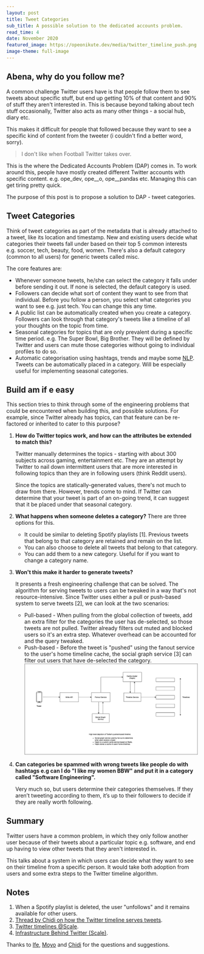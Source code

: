 ```yaml
---
layout: post
title: Tweet Categories
sub_title: A possible solution to the dedicated accounts problem.
read_time: 4
date: November 2020
featured_image: https://opeonikute.dev/media/twitter_timeline_push.png
image-theme: full-image
---
```


## Abena, why do you follow me?

A common challenge Twitter users have is that people follow them to see tweets about specific stuff, but end up getting 10% of that content and 90% of stuff they aren't interested in. This is because beyond talking about tech stuff occasionally, Twitter also acts as many other things - a social hub, diary etc. 

This makes it difficult for people that followed because they want to see a specific kind of content from the tweeter (i couldn't find a better word, sorry). 

> I don't like when Football Twitter takes over.

This is the where the Dedicated Accounts Problem (DAP) comes in. To work around this, people have mostly created different Twitter accounts with specific content. e.g. ope_dev, ope__o, ope__pandas etc. Managing this can get tiring pretty quick.

The purpose of this post is to propose a solution to DAP - tweet categories.

## Tweet Categories

Think of tweet categories as part of the metadata that is already attached to a tweet, like its location and timestamp. New and existing users decide what categories their tweets fall under based on their top 5 common interests e.g. soccer, tech, beauty, food, women. There's also a default category (common to all users) for generic tweets called misc.

The core features are:

- Whenever someone tweets, he/she can select the category it falls under before sending it out. If none is selected, the default category is used.
- Followers can decide what sort of content they want to see from that individual. Before you follow a person, you select what categories you want to see e.g. just tech. You can change this any time.
- A public list can be automatically created when you create a category. Followers can look through that category's tweets like a timeline of all your thoughts on the topic from time.
- Seasonal categories for topics that are only prevalent during a specific time period. e.g. The Super Bowl, Big Brother. They will be defined by Twitter and users can mute those categories without going to individual profiles to do so.
- Automatic categorisation using hashtags, trends and maybe some [NLP](https://en.wikipedia.org/wiki/Natural_language_processing). Tweets can be automatically placed in a category. Will be especially useful for implementing seasonal categories.

## Build am if e easy

This section tries to think through some of the engineering problems that could be encountered when building this, and possible solutions. For example, since Twitter already has topics, can that feature can be re-factored or inherited to cater to this purpose?

1. **How do Twitter topics work, and how can the attributes be extended to match this?**

    Twitter manually determines the topics - starting with about 300 subjects across gaming, entertainment etc. They are an attempt by Twitter to nail down intermittent users that are more interested in following topics than they are in following users (think Reddit users).

    Since the topics are statically-generated values, there's not much to draw from there. However, trends come to mind. If Twitter can determine that your tweet is part of an on-going trend, it can suggest that it be placed under that seasonal category.

2. **What happens when someone deletes a category?**
There are three options for this.
    - It could be similar to deleting Spotify playlists [1]. Previous tweets that belong to that category are retained and remain on the list.
    - You can also choose to delete all tweets that belong to that category.
    - You can add them to a new category. Useful for if you want to change a category name.
3. **Won't this make it harder to generate tweets?**

    It presents a fresh engineering challenge that can be solved. The algorithm for serving tweets to users can be tweaked in a way that's not resource-intensive. Since Twitter uses either a pull or push-based system to serve tweets [2], we can look at the two scenarios:

    - Pull-based - When pulling from the global collection of tweets, add an extra filter for the categories the user has de-selected, so those tweets are not pulled. Twitter already filters out muted and blocked users so it's an extra step. Whatever overhead can be accounted for and the query tweaked.
    - Push-based - Before the tweet is "pushed" using the fanout service to the user's home timeline cache, the social graph service [3] can filter out users that have de-selected the category.
        ![Twitter timeline push](/media/twitter_timeline_push.png)

4. **Can categories be spammed with wrong tweets like people do with hashtags e.g can I do "I like my women BBW" and put it in a category called "Software Engineering".**

    Very much so, but users determine their categories themselves. If they aren’t tweeting according to them, it’s up to their followers to decide if they are really worth following.

## Summary

Twitter users have a common problem, in which they only follow another user because of their tweets about a particular topic e.g. software, and end up having to view other tweets that they aren't interested in.

This talks about a system in which users can decide what they want to see on their timeline from a specific person. It would take both adoption from users and some extra steps to the Twitter timeline algorithm.

## Notes

1. When a Spotify playlist is deleted, the user "unfollows" and it remains available for other users.
2. [Thread by Chidi on how the Twitter timeline serves tweets](https://twitter.com/ChidiWilliams__/status/1332675824131190785).
3. [Twitter timelines @Scale](https://youtu.be/1LcyCbly73U?t=212).
4. [Infrastructure Behind Twitter (Scale)](https://blog.twitter.com/engineering/en_us/topics/infrastructure/2017/the-infrastructure-behind-twitter-scale.html).

Thanks to [Ife](https://twitter.com/IfeSobog), [Moyo](https://twitter.com/olujedai) and [Chidi](https://twitter.com/ChidiWilliams__) for the questions and suggestions.